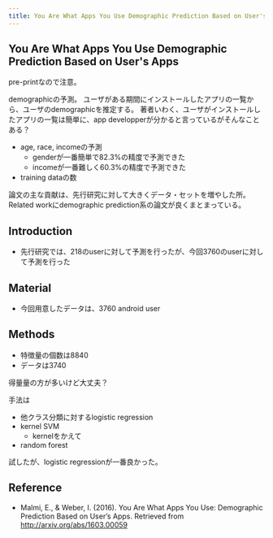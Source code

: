 ```yaml
---
title: You Are What Apps You Use Demographic Prediction Based on User's Apps
---
```


## You Are What Apps You Use Demographic Prediction Based on User's Apps
pre-printなので注意。

demographicの予測。
ユーザがある期間にインストールしたアプリの一覧から、ユーザのdemographicを推定する。
著者いわく、ユーザがインストールしたアプリの一覧は簡単に、app developperが分かると言っているがそんなことある？

* age, race, incomeの予測
    * genderが一番簡単で82.3%の精度で予測できた
    * incomeが一番難しく60.3%の精度で予測できた
* training dataの数

論文の主な貢献は、先行研究に対して大きくデータ・セットを増やした所。
Related workにdemographic prediction系の論文が良くまとまっている。

## Introduction
* 先行研究では、218のuserに対して予測を行ったが、今回3760のuserに対して予測を行った

## Material
* 今回用意したデータは、3760 android user

## Methods
* 特徴量の個数は8840
* データは3740

得量量の方が多いけど大丈夫？

手法は

* 他クラス分類に対するlogistic regression
* kernel SVM
    * kernelをかえて
* random forest

試したが、logistic regressionが一番良かった。


## Reference
* Malmi, E., & Weber, I. (2016). You Are What Apps You Use: Demographic Prediction Based on User’s Apps. Retrieved from http://arxiv.org/abs/1603.00059
